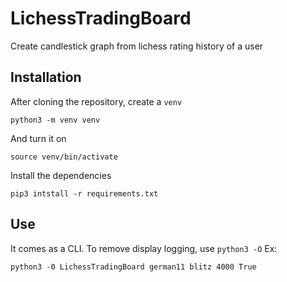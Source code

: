 # LichessTradingBoard
Create candlestick graph from lichess rating history of a user


## Installation

After cloning the repository, create a `venv`
```
python3 -m venv venv
```
And turn it on
```
source venv/bin/activate
```
Install the dependencies
```
pip3 intstall -r requirements.txt
```

## Use

It comes as a CLI. To remove display logging, use `python3 -O`
Ex:
```
python3 -0 LichessTradingBoard german11 blitz 4000 True
```